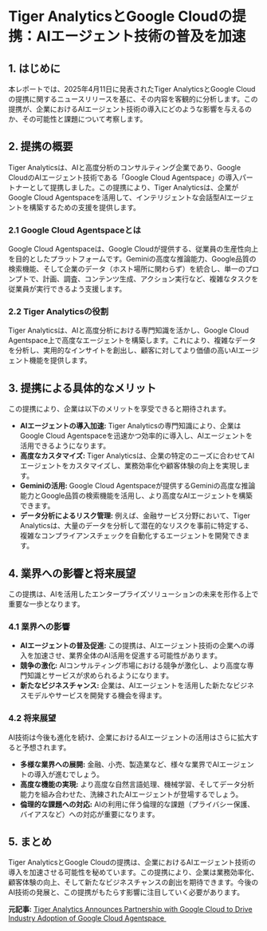 # Tiger AnalyticsとGoogle Cloudの提携：AIエージェント技術の普及を加速

## 1. はじめに

本レポートでは、2025年4月11日に発表されたTiger AnalyticsとGoogle Cloudの提携に関するニュースリリースを基に、その内容を客観的に分析します。この提携が、企業におけるAIエージェント技術の導入にどのような影響を与えるのか、その可能性と課題について考察します。

## 2. 提携の概要

Tiger Analyticsは、AIと高度分析のコンサルティング企業であり、Google CloudのAIエージェント技術である「Google Cloud Agentspace」の導入パートナーとして提携しました。この提携により、Tiger Analyticsは、企業がGoogle Cloud Agentspaceを活用して、インテリジェントな会話型AIエージェントを構築するための支援を提供します。

### 2.1 Google Cloud Agentspaceとは

Google Cloud Agentspaceは、Google Cloudが提供する、従業員の生産性向上を目的としたプラットフォームです。Geminiの高度な推論能力、Google品質の検索機能、そして企業のデータ（ホスト場所に関わらず）を統合し、単一のプロンプトで、計画、調査、コンテンツ生成、アクション実行など、複雑なタスクを従業員が実行できるよう支援します。

### 2.2 Tiger Analyticsの役割

Tiger Analyticsは、AIと高度分析における専門知識を活かし、Google Cloud Agentspace上で高度なエージェントを構築します。これにより、複雑なデータを分析し、実用的なインサイトを創出し、顧客に対してより価値の高いAIエージェント機能を提供します。

## 3. 提携による具体的なメリット

この提携により、企業は以下のメリットを享受できると期待されます。

* **AIエージェントの導入加速:** Tiger Analyticsの専門知識により、企業はGoogle Cloud Agentspaceを迅速かつ効率的に導入し、AIエージェントを活用できるようになります。
* **高度なカスタマイズ:** Tiger Analyticsは、企業の特定のニーズに合わせてAIエージェントをカスタマイズし、業務効率化や顧客体験の向上を実現します。
* **Geminiの活用:** Google Cloud Agentspaceが提供するGeminiの高度な推論能力とGoogle品質の検索機能を活用し、より高度なAIエージェントを構築できます。
* **データ分析によるリスク管理:** 例えば、金融サービス分野において、Tiger Analyticsは、大量のデータを分析して潜在的なリスクを事前に特定する、複雑なコンプライアンスチェックを自動化するエージェントを開発できます。

## 4. 業界への影響と将来展望

この提携は、AIを活用したエンタープライズソリューションの未来を形作る上で重要な一歩となります。

### 4.1 業界への影響

* **AIエージェントの普及促進:** この提携は、AIエージェント技術の企業への導入を加速させ、業界全体のAI活用を促進する可能性があります。
* **競争の激化:** AIコンサルティング市場における競争が激化し、より高度な専門知識とサービスが求められるようになります。
* **新たなビジネスチャンス:** 企業は、AIエージェントを活用した新たなビジネスモデルやサービスを開発する機会を得ます。

### 4.2 将来展望

AI技術は今後も進化を続け、企業におけるAIエージェントの活用はさらに拡大すると予想されます。

* **多様な業界への展開:** 金融、小売、製造業など、様々な業界でAIエージェントの導入が進むでしょう。
* **高度な機能の実現:** より高度な自然言語処理、機械学習、そしてデータ分析能力を組み合わせた、洗練されたAIエージェントが登場するでしょう。
* **倫理的な課題への対応:** AIの利用に伴う倫理的な課題（プライバシー保護、バイアスなど）への対応が重要になります。

## 5. まとめ

Tiger AnalyticsとGoogle Cloudの提携は、企業におけるAIエージェント技術の導入を加速させる可能性を秘めています。この提携により、企業は業務効率化、顧客体験の向上、そして新たなビジネスチャンスの創出を期待できます。今後のAI技術の発展と、この提携がもたらす影響に注目していく必要があります。



**元記事:** [Tiger Analytics Announces Partnership with Google Cloud to Drive Industry Adoption of Google Cloud Agentspace ](https://cxotoday.com/press-release/tiger-analytics-announces-partnership-with-google-cloud-to-drive-industry-adoption-of-google-cloud-agentspace/)